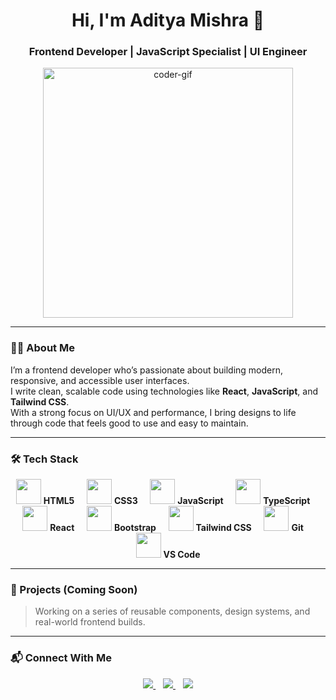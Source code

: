 <h1 align="center">Hi, I'm Aditya Mishra 👋</h1>
<h3 align="center">Frontend Developer | JavaScript Specialist | UI Engineer</h3>

<p align="center">
  <img src="https://media.giphy.com/media/qgQUggAC3Pfv687qPC/giphy.gif" width="400" alt="coder-gif" />
</p>

---

### 👨‍💻 About Me

I’m a frontend developer who’s passionate about building modern, responsive, and accessible user interfaces.  
I write clean, scalable code using technologies like **React**, **JavaScript**, and **Tailwind CSS**.  
With a strong focus on UI/UX and performance, I bring designs to life through code that feels good to use and easy to maintain.

---

### 🛠️ Tech Stack

<p align="center">
  <img src="https://cdn.jsdelivr.net/gh/devicons/devicon/icons/html5/html5-original.svg" width="40" />
  <b>HTML5</b> &nbsp;&nbsp;&nbsp;

  <img src="https://cdn.jsdelivr.net/gh/devicons/devicon/icons/css3/css3-original.svg" width="40" />
  <b>CSS3</b> &nbsp;&nbsp;&nbsp;

  <img src="https://cdn.jsdelivr.net/gh/devicons/devicon/icons/javascript/javascript-original.svg" width="40" />
  <b>JavaScript</b> &nbsp;&nbsp;&nbsp;

  <img src="https://cdn.jsdelivr.net/gh/devicons/devicon/icons/typescript/typescript-original.svg" width="40" />
  <b>TypeScript</b> &nbsp;&nbsp;&nbsp;

  <img src="https://cdn.jsdelivr.net/gh/devicons/devicon/icons/react/react-original.svg" width="40" />
  <b>React</b> &nbsp;&nbsp;&nbsp;

  <img src="https://cdn.jsdelivr.net/gh/devicons/devicon/icons/bootstrap/bootstrap-original.svg" width="40" />
  <b>Bootstrap</b> &nbsp;&nbsp;&nbsp;

  <img src="https://www.vectorlogo.zone/logos/tailwindcss/tailwindcss-icon.svg" width="40" />
  <b>Tailwind CSS</b> &nbsp;&nbsp;&nbsp;

  <img src="https://cdn.jsdelivr.net/gh/devicons/devicon/icons/git/git-original.svg" width="40" />
  <b>Git</b> &nbsp;&nbsp;&nbsp;

  <img src="https://cdn.jsdelivr.net/gh/devicons/devicon/icons/vscode/vscode-original.svg" width="40" />
  <b>VS Code</b>
</p>

---

### 🚀 Projects (Coming Soon)

> Working on a series of reusable components, design systems, and real-world frontend builds.

---

### 📬 Connect With Me

<p align="center">
  <a href="mailto:adityamernstack@gmail.com">
    <img src="https://img.shields.io/badge/email-%23EA4335.svg?&style=for-the-badge&logo=gmail&logoColor=white" />
  </a>
  &nbsp;&nbsp;
  <a href="https://linkedin.com/in/adityamishra" target="_blank">
    <img src="https://img.shields.io/badge/LinkedIn-%230077B5.svg?&style=for-the-badge&logo=linkedin&logoColor=white" />
  </a>
  &nbsp;&nbsp;
  <img src="https://img.shields.io/badge/Discord-chupmanyu-%237289DA?style=for-the-badge&logo=discord&logoColor=white" />
</p>
